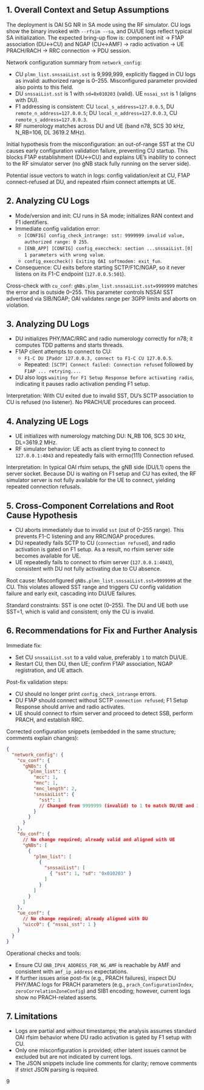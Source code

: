 ## 1. Overall Context and Setup Assumptions
The deployment is OAI 5G NR in SA mode using the RF simulator. CU logs show the binary invoked with `--rfsim --sa`, and DU/UE logs reflect typical SA initialization. The expected bring-up flow is: component init → F1AP association (DU↔CU) and NGAP (CU↔AMF) → radio activation → UE PRACH/RACH → RRC connection → PDU session.

Network configuration summary from `network_config`:
- CU `plmn_list.snssaiList.sst` is 9,999,999, explicitly flagged in CU logs as invalid: authorized range is 0–255. Misconfigured parameter provided also points to this field.
- DU `snssaiList.sst` is 1 with `sd=0x010203` (valid). UE `nssai_sst` is 1 (aligns with DU).
- F1 addressing is consistent: CU `local_s_address=127.0.0.5`, DU `remote_n_address=127.0.0.5`; DU `local_n_address=127.0.0.3`, CU `remote_s_address=127.0.0.3`.
- RF numerology matches across DU and UE (band n78, SCS 30 kHz, N_RB=106, DL 3619.2 MHz).

Initial hypothesis from the misconfiguration: an out-of-range SST at the CU causes early configuration validation failure, preventing CU startup. This blocks F1AP establishment (DU↔CU) and explains UE’s inability to connect to the RF simulator server (no gNB stack fully running on the server side).

Potential issue vectors to watch in logs: config validation/exit at CU, F1AP connect-refused at DU, and repeated rfsim connect attempts at UE.

## 2. Analyzing CU Logs
- Mode/version and init: CU runs in SA mode; initializes RAN context and F1 identifiers.
- Immediate config validation error:
  - `[CONFIG] config_check_intrange: sst: 9999999 invalid value, authorized range: 0 255`.
  - `[ENB_APP] [CONFIG] config_execcheck: section ...snssaiList.[0] 1 parameters with wrong value`.
  - `config_execcheck() Exiting OAI softmodem: exit_fun`.
- Consequence: CU exits before starting SCTP/F1C/NGAP, so it never listens on its F1-C endpoint (`127.0.0.5:501`).

Cross-check with `cu_conf`: `gNBs.plmn_list.snssaiList.sst=9999999` matches the error and is outside 0–255. This parameter controls NSSAI SST advertised via SIB/NGAP; OAI validates range per 3GPP limits and aborts on violation.

## 3. Analyzing DU Logs
- DU initializes PHY/MAC/RRC and radio numerology correctly for n78; it computes TDD patterns and starts threads.
- F1AP client attempts to connect to CU:
  - `F1-C DU IPaddr 127.0.0.3, connect to F1-C CU 127.0.0.5`.
  - Repeated: `[SCTP] Connect failed: Connection refused` followed by `F1AP ... retrying...`.
- DU also logs `waiting for F1 Setup Response before activating radio`, indicating it pauses radio activation pending F1 setup.

Interpretation: With CU exited due to invalid SST, DU’s SCTP association to CU is refused (no listener). No PRACH/UE procedures can proceed.

## 4. Analyzing UE Logs
- UE initializes with numerology matching DU: N_RB 106, SCS 30 kHz, DL=3619.2 MHz.
- RF simulator behavior: UE acts as client trying to connect to `127.0.0.1:4043` and repeatedly fails with errno(111) Connection refused.

Interpretation: In typical OAI rfsim setups, the gNB side (DU/L1) opens the server socket. Because DU is waiting on F1 setup and CU has exited, the RF simulator server is not fully available for the UE to connect, yielding repeated connection refusals.

## 5. Cross-Component Correlations and Root Cause Hypothesis
- CU aborts immediately due to invalid `sst` (out of 0–255 range). This prevents F1-C listening and any RRC/NGAP procedures.
- DU repeatedly fails SCTP to CU (`connection refused`), and radio activation is gated on F1 setup. As a result, no rfsim server side becomes available for UE.
- UE repeatedly fails to connect to rfsim server (`127.0.0.1:4043`), consistent with DU not fully activating due to CU absence.

Root cause: Misconfigured `gNBs.plmn_list.snssaiList.sst=9999999` at the CU. This violates allowed SST range and triggers CU config validation failure and early exit, cascading into DU/UE failures.

Standard constraints: SST is one octet (0–255). The DU and UE both use SST=1, which is valid and consistent; only the CU is invalid.

## 6. Recommendations for Fix and Further Analysis
Immediate fix:
- Set CU `snssaiList.sst` to a valid value, preferably `1` to match DU/UE.
- Restart CU, then DU, then UE; confirm F1AP association, NGAP registration, and UE attach.

Post-fix validation steps:
- CU should no longer print `config_check_intrange` errors.
- DU F1AP should connect without SCTP `connection refused`; F1 Setup Response should arrive and radio activates.
- UE should connect to rfsim server and proceed to detect SSB, perform PRACH, and establish RRC.

Corrected configuration snippets (embedded in the same structure; comments explain changes):

```json
{
  "network_config": {
    "cu_conf": {
      "gNBs": {
        "plmn_list": {
          "mcc": 1,
          "mnc": 1,
          "mnc_length": 2,
          "snssaiList": {
            "sst": 1
            // Changed from 9999999 (invalid) to 1 to match DU/UE and 3GPP range
          }
        }
      }
    },
    "du_conf": {
      // No change required; already valid and aligned with UE
      "gNBs": [
        {
          "plmn_list": [
            {
              "snssaiList": [
                { "sst": 1, "sd": "0x010203" }
              ]
            }
          ]
        }
      ]
    },
    "ue_conf": {
      // No change required; already aligned with DU
      "uicc0": { "nssai_sst": 1 }
    }
  }
}
```

Operational checks and tools:
- Ensure CU `GNB_IPV4_ADDRESS_FOR_NG_AMF` is reachable by AMF and consistent with `amf_ip_address` expectations.
- If further issues arise post-fix (e.g., PRACH failures), inspect DU PHY/MAC logs for PRACH parameters (e.g., `prach_ConfigurationIndex`, `zeroCorrelationZoneConfig`) and SIB1 encoding; however, current logs show no PRACH-related asserts.

## 7. Limitations
- Logs are partial and without timestamps; the analysis assumes standard OAI rfsim behavior where DU radio activation is gated by F1 setup with CU.
- Only one misconfiguration is provided; other latent issues cannot be excluded but are not indicated by current logs.
- The JSON snippets include line comments for clarity; remove comments if strict JSON parsing is required.

9